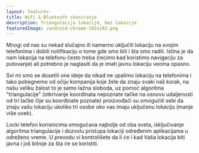 ```yaml
---
layout: features
title: WiFi & Bluetooth skeniranje
description: Triangulacija lokacije, bez lokacije
featuredImage: /android-chrome-192x192.png
---
```


Mnogi od nas su nekad slučajno ili namerno uključili lokaciju na svojim telefonima i dobili notifikaciju o tome gde smo bili i šta smo radili. Istina je da nam lokacija na telefonu često treba (recimo kad koristimo navigaciju za putovanje) ali potrebno je naglasiti da je imati javnu lokaciju veoma opasno.

Svi mi smo se dosetili one ideje da nikad ne upalimo lokaciju na telefonima i tako pobegnemo od očiju kompanija koje žele da znaju svaki naš korak, na našu veliku žalost to je samo lažna sloboda, uz pomoć algoritma "triangulacije" (otkrivanje koordinata nepoznate tačke na osnovu udaljenosti od tri tačke čije su koordinate poznate) proizvođači su omogućili sebi da znaju vašu lokaciju ukoliko tri osobe oko vas imaju uključenu lokaciju (manje više uvek).

Locki telefon korisnicima omogućava najbolje od oba sveta, isključivanje algoritma triangulacije i dozvolu pristupa lokaciji određenim aplikacijama u odreženo vreme. U prevodu vi kontrolišete da li će i kad Vaša lokacija biti javna i još bitnije za šta će se koristiti.
